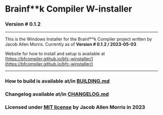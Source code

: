 # Brainf\*\*k Compiler W-installer
### Version # 0.1.2

---

This is the Windows Installer for the Brainf\*\*k Compiler project written by Jacob Allen Morris.
Currently as of **Version # 0.1.2 / 2023-05-03**

Website for how to install and setup is available at [https://bfcompiler.github.io/bfc-winstaller/](https://bfcompiler.github.io/bfc-winstaller/)

---

### How to build is available at/in [BUILDING.md](internals/BUILDING)

### Changelog available at/in [CHANGELOG.md](internals/CHANGELOG)
### Licensed under [MIT license](internals/LICENSE) by Jacob Allen Morris in 2023